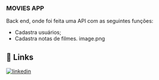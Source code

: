 ### MOVIES APP

Back end, onde foi feita uma API com as seguintes funções:
- Cadastra usuários;
- Cadastra notas de filmes.
image.png

## 🔗 Links
[![linkedin](https://img.shields.io/badge/linkedin-0A66C2?style=for-the-badge&logo=linkedin&logoColor=white)](https://www.linkedin.com/in/vin%C3%ADcius-moreira-01a398177/)

